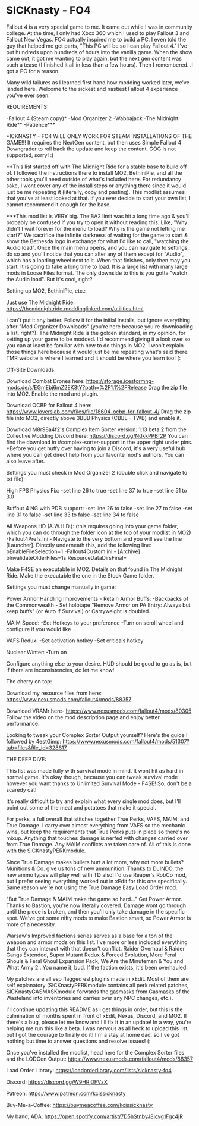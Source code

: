 # SICKnasty - FO4

Fallout 4 is a very special game to me. It came out while I was in community college. At the time, I only had Xbox 360 which I used to play Fallout 3 and Fallout New Vegas.
FO4 actually inspired me to build a PC. I even told the guy that helped me get parts, "This PC will be so I can play Fallout 4." I've put hundreds upon hundreds of hours into
the vanilla game. When the show came out, it got me wanting to play again, but the next gen content was such a tease (I finished it all in less than a few hours). Then I
remembered...I got a PC for a reason.

Many wild failures as I learned first hand how modding worked later, we've landed here. Welcome to the sickest and nastiest Fallout 4 experience you've ever seen.

REQUIREMENTS:

-Fallout 4 (Steam copy)*
-Mod Organizer 2
-Wabbajack
-The Midnight Ride**
-Patience***

*ICKNASTY - FO4 WILL ONLY WORK FOR STEAM INSTALLATIONS OF THE GAME!!! It requires the NextGen content, but then uses Simple Fallout 4 Downgrader to roll back the update
and keep the content. GOG is not supported, sorry! :(

**This list started off with The Midnight Ride for a stable base to build off of. I followed the instructions there to install MO2, BethiniPie, and all the other tools you'll
need outside of what's included here. For redundancy sake, I wont cover any of the install steps or anything there since it would just be me repeating it (literally, copy
and pasting). This modlist assumes that you've at least looked at that. If you ever decide to start your own list, I cannot recommend it enough for the base.

***This mod list is VERY big. The BA2 limit was hit a long time ago & you'll probably be confused if you try to open it without reading this. Like, "Why didn't I wait forever
for the menu to load? Why is the game not letting me start?" We sacrifice the infinite darkness of waiting for the game to start & show the Bethesda logo in exchange for what
I'd like to call, "watching the Audio load". Once the main menu opens, and you can navigate to settings, do so and you'll notice that you can alter any of them except for
"Audio", which has a loading wheel next to it. When that finishes, only then may you start. It is going to take a long time to load. It is a large list with many large mods in
Loose Files format. The only downside to this is you gotta "watch the Audio load". But it's cool, right?

Setting up MO2, BethiniPie, etc.:

Just use The Midnight Ride: https://themidnightride.moddinglinked.com/utilities.html

I can't put it any better. Follow it for the initial installs, but ignore everything after "Mod Organizer Downloads" (you're here because you're downloading a list, right?).
The Midnight Ride is the golden standard, in my opinion, for setting up your game to be modded. I'd recommend giving it a look over so you can at least be familiar with how
to do things in MO2. I won't explain those things here because it would just be me repeating what's said there. TMR website is where I learned and it should be where you learn
too! (:

Off-Site Downloads:

Download Combat Drones here: https://storage.icestormng-mods.de/s/EGmEbj6mZ2EK3tY?path=%2F1.1%2FRelease
	Drag the zip file into MO2. Enable the mod and plugin.

Download OCBP for Fallout 4 here: https://www.loverslab.com/files/file/18604-ocbp-for-fallout-4/
	Drag the zip file into MO2, directly above 3BBB Physics (CBBE - TWB) and enable it.

Download M8r98a4f2's Complex Item Sorter version: 1.13 beta 2 from the Collective Modding Discord here: https://discord.gg/NdkkPPBf2P
	You can find the download in #complex-sorter-support in the upper right under pins.
	*Before you get huffy over having to join a Discord, it's a very useful hub where you can get direct help from your favorite mod's authors. You can also leave after.

Settings you must check in Mod Organizer 2 (double click and navigate to txt file):

High FPS Physics Fix:
-set line 26 to true
-set line 37 to true
-set line 51 to 3.0

Buffout 4 NG with PDB support:
-set line 26 to false
-set line 27 to false
-set line 31 to false
-set line 33 to false
-set line 34 to false

All Weapons HD (A.W.H.D.): (this requires going into your game folder, which you can do through the folder icon at the top of your modlist in MO2)
-Fallout4Prefs.ini - Navigate to the very bottom and you will see the line [Launcher]. Directly underneath this, add the following line: bEnableFileSelection=1
-Fallout4Custom.ini - [Archive]
		      bInvalidateOlderFiles=1s
		      ResourceDataDirsFinal=

Make F4SE an executable in MO2. Details on that found in The Midnight Ride. Make the executable the one in the Stock Game folder.

Settings you must change manually in game:

Power Armor Handling Improvements - Retain Armor Buffs:
-Backpacks of the Commonwealth - Set holotape "Remove Armor on PA Entry: Always but keep buffs" (or Auto if Survival) or Carryweight is doubled.

MAIM Speed:
-Set Hotkeys to your preference
-Turn on scroll wheel and configure if you would like

VAFS Redux:
-Set activation hotkey
-Set criticals hotkey

Nuclear Winter:
-Turn on

Configure anything else to your desire. HUD should be good to go as is, but if there are inconsistencies, do let me know!

The cherry on top:

Download my resource files from here: https://www.nexusmods.com/fallout4/mods/88357

Download VRAMr here- https://www.nexusmods.com/fallout4/mods/80305
Follow the video on the mod description page and enjoy better performance.

Looking to tweak your Complex Sorter Output yourself? Here's the guide I followed by 4estGimp: https://www.nexusmods.com/fallout4/mods/51307?tab=files&file_id=328617

THE DEEP DIVE:

This list was made fully with survival mode in mind. It wont hit as hard in normal game. It's okay though, because you can tweak survival mode however you want thanks to
Unlimited Survival Mode - F4SE! So, don't be a scaredy cat!

It's really difficult to try and explain what every single mod does, but I'll point out some of the meat and potatoes that make it special.

For perks, a full overall that stitches together True Perks, VAFS, MAIM, and True Damage. I carry over almost everything from VAFS so the mechanic wins, but keep the
requirements that True Perks puts in place so there's no mixup. Anything that touches damage is nerfed with changes carried over from True Damage. Any MAIM conflicts are
taken care of. All of this is done with the SICKnastyPERKmodule.

Since True Damage makes bullets hurt a lot more, why not more bullets? Munitions & Co. give us tons of new ammunition. Thanks to DJINDO, the new ammo types will play well with
TD also! I'd use Reaper's RobCo mod, but I prefer seeing everything worked out in xEdit for this one specifically. Same reason we're not using the True Damage Easy Load Order
mod.

"But True Damage & MAIM make the game so hard..." Get Power Armor. Thanks to Bastion, you're now literally covered. Damage wont go through until the piece is broken, and then you'll
only take damage in the specific spot. We've got some nifty mods to make Bastion smart, so Power Armor is more of a necessity.

Warsaw's Improved factions series serves as a base for a ton of the weapon and armor mods on this list. I've more or less included everything that they can interact with that
doesn't conflict. Raider Overhaul & Raider Gangs Extended, Super Mutant Redux & Forced Evolution, More Feral Ghouls & Feral Ghoul Expansion Pack, We Are the Minutemen & You
and What Army 2...You name it, bud. If the faction exists, it's been overhauled.

My patches are all esp flagged esl plugins made in xEdit. Most of them are self explanatory (SICKnastyPERKmodule contains all perk related patches, SICKnastyGASMASKmodule
forwards the gasmasks from Gasmasks of the Wasteland into inventories and carries over any NPC changes, etc.).

I'll continue updating this README as I get things in order, but this is the culmination of months spent in front of xEdit, Nexus, Discord, and MO2. If there's a bug, please let me
know and I'll fix it in an update! In a way, you're helping me run this like a beta. I was nervous as all heck to upload this list, but I got the courage to finally do it! I'm a stay
at home dad, so I've got nothing but time to answer questions and resolve issues! (:

Once you've installed the modlist, head here for the Complex Sorter files and the LODGen Output: https://www.nexusmods.com/fallout4/mods/88357

Load Order Library: https://loadorderlibrary.com/lists/sicknasty-fo4

Discord: https://discord.gg/W9HRjDFVzX

Patreon: https://www.patreon.com/kcissicknasty

Buy-Me-a-Coffee: https://buymeacoffee.com/kcissicknasty

My band, ADA: https://open.spotify.com/artist/7D5hStnbyJ8lcvg1Fgc4jR
